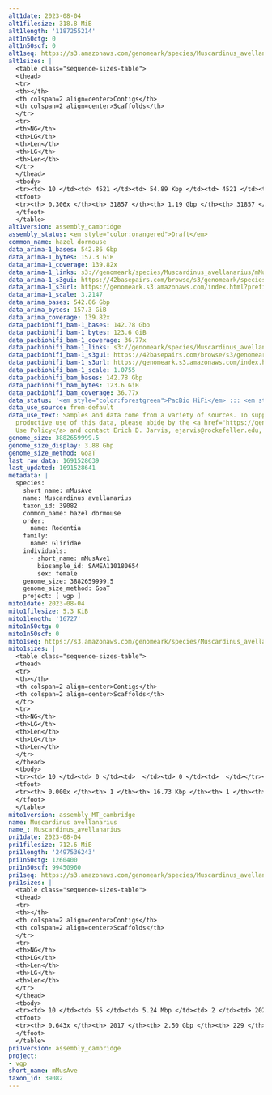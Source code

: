 ```yaml
---
alt1date: 2023-08-04
alt1filesize: 318.8 MiB
alt1length: '1187255214'
alt1n50ctg: 0
alt1n50scf: 0
alt1seq: https://s3.amazonaws.com/genomeark/species/Muscardinus_avellanarius/mMusAve1/assembly_cambridge/mMusAve1.alt.asm.20230804.fasta.gz
alt1sizes: |
  <table class="sequence-sizes-table">
  <thead>
  <tr>
  <th></th>
  <th colspan=2 align=center>Contigs</th>
  <th colspan=2 align=center>Scaffolds</th>
  </tr>
  <tr>
  <th>NG</th>
  <th>LG</th>
  <th>Len</th>
  <th>LG</th>
  <th>Len</th>
  </tr>
  </thead>
  <tbody>
  <tr><td> 10 </td><td> 4521 </td><td> 54.89 Kbp </td><td> 4521 </td><td> 54.89 Kbp </td></tr><tr><td> 20 </td><td> 14089 </td><td> 31.53 Kbp </td><td> 14089 </td><td> 31.53 Kbp </td></tr><tr><td> 30 </td><td> 30120 </td><td> 15.75 Kbp </td><td> 30120 </td><td> 15.75 Kbp </td></tr><tr><td> 40 </td><td> 0 </td><td>  </td><td> 0 </td><td>  </td></tr><tr style="background-color:#cccccc;"><td> 50 </td><td> 0 </td><td>  </td><td> 0 </td><td>  </td></tr><tr><td> 60 </td><td> 0 </td><td>  </td><td> 0 </td><td>  </td></tr><tr><td> 70 </td><td> 0 </td><td>  </td><td> 0 </td><td>  </td></tr><tr><td> 80 </td><td> 0 </td><td>  </td><td> 0 </td><td>  </td></tr><tr><td> 90 </td><td> 0 </td><td>  </td><td> 0 </td><td>  </td></tr><tr><td> 100 </td><td> 0 </td><td>  </td><td> 0 </td><td>  </td></tr></tbody>
  <tfoot>
  <tr><th> 0.306x </th><th> 31857 </th><th> 1.19 Gbp </th><th> 31857 </th><th> 1.19 Gbp </th></tr>
  </tfoot>
  </table>
alt1version: assembly_cambridge
assembly_status: <em style="color:orangered">Draft</em>
common_name: hazel dormouse
data_arima-1_bases: 542.86 Gbp
data_arima-1_bytes: 157.3 GiB
data_arima-1_coverage: 139.82x
data_arima-1_links: s3://genomeark/species/Muscardinus_avellanarius/mMusAve1/genomic_data/arima/<br>
data_arima-1_s3gui: https://42basepairs.com/browse/s3/genomeark/species/Muscardinus_avellanarius/mMusAve1/genomic_data/arima/
data_arima-1_s3url: https://genomeark.s3.amazonaws.com/index.html?prefix=species/Muscardinus_avellanarius/mMusAve1/genomic_data/arima/
data_arima-1_scale: 3.2147
data_arima_bases: 542.86 Gbp
data_arima_bytes: 157.3 GiB
data_arima_coverage: 139.82x
data_pacbiohifi_bam-1_bases: 142.78 Gbp
data_pacbiohifi_bam-1_bytes: 123.6 GiB
data_pacbiohifi_bam-1_coverage: 36.77x
data_pacbiohifi_bam-1_links: s3://genomeark/species/Muscardinus_avellanarius/mMusAve1/genomic_data/pacbio_hifi/<br>
data_pacbiohifi_bam-1_s3gui: https://42basepairs.com/browse/s3/genomeark/species/Muscardinus_avellanarius/mMusAve1/genomic_data/pacbio_hifi/
data_pacbiohifi_bam-1_s3url: https://genomeark.s3.amazonaws.com/index.html?prefix=species/Muscardinus_avellanarius/mMusAve1/genomic_data/pacbio_hifi/
data_pacbiohifi_bam-1_scale: 1.0755
data_pacbiohifi_bam_bases: 142.78 Gbp
data_pacbiohifi_bam_bytes: 123.6 GiB
data_pacbiohifi_bam_coverage: 36.77x
data_status: '<em style="color:forestgreen">PacBio HiFi</em> ::: <em style="color:forestgreen">Arima</em>'
data_use_source: from-default
data_use_text: Samples and data come from a variety of sources. To support fair and
  productive use of this data, please abide by the <a href="https://genome10k.soe.ucsc.edu/data-use-policies/">Data
  Use Policy</a> and contact Erich D. Jarvis, ejarvis@rockefeller.edu, with any questions.
genome_size: 3882659999.5
genome_size_display: 3.88 Gbp
genome_size_method: GoaT
last_raw_data: 1691528639
last_updated: 1691528641
metadata: |
  species:
    short_name: mMusAve
    name: Muscardinus avellanarius
    taxon_id: 39082
    common_name: hazel dormouse
    order:
      name: Rodentia
    family:
      name: Gliridae
    individuals:
      - short_name: mMusAve1
        biosample_id: SAMEA110180654
        sex: female
    genome_size: 3882659999.5
    genome_size_method: GoaT
    project: [ vgp ]
mito1date: 2023-08-04
mito1filesize: 5.3 KiB
mito1length: '16727'
mito1n50ctg: 0
mito1n50scf: 0
mito1seq: https://s3.amazonaws.com/genomeark/species/Muscardinus_avellanarius/mMusAve1/assembly_MT_cambridge/mMusAve1.MT.20230804.fasta.gz
mito1sizes: |
  <table class="sequence-sizes-table">
  <thead>
  <tr>
  <th></th>
  <th colspan=2 align=center>Contigs</th>
  <th colspan=2 align=center>Scaffolds</th>
  </tr>
  <tr>
  <th>NG</th>
  <th>LG</th>
  <th>Len</th>
  <th>LG</th>
  <th>Len</th>
  </tr>
  </thead>
  <tbody>
  <tr><td> 10 </td><td> 0 </td><td>  </td><td> 0 </td><td>  </td></tr><tr><td> 20 </td><td> 0 </td><td>  </td><td> 0 </td><td>  </td></tr><tr><td> 30 </td><td> 0 </td><td>  </td><td> 0 </td><td>  </td></tr><tr><td> 40 </td><td> 0 </td><td>  </td><td> 0 </td><td>  </td></tr><tr style="background-color:#cccccc;"><td> 50 </td><td> 0 </td><td style="background-color:#ff8888;">  </td><td> 0 </td><td style="background-color:#ff8888;">  </td></tr><tr><td> 60 </td><td> 0 </td><td>  </td><td> 0 </td><td>  </td></tr><tr><td> 70 </td><td> 0 </td><td>  </td><td> 0 </td><td>  </td></tr><tr><td> 80 </td><td> 0 </td><td>  </td><td> 0 </td><td>  </td></tr><tr><td> 90 </td><td> 0 </td><td>  </td><td> 0 </td><td>  </td></tr><tr><td> 100 </td><td> 0 </td><td>  </td><td> 0 </td><td>  </td></tr></tbody>
  <tfoot>
  <tr><th> 0.000x </th><th> 1 </th><th> 16.73 Kbp </th><th> 1 </th><th> 16.73 Kbp </th></tr>
  </tfoot>
  </table>
mito1version: assembly_MT_cambridge
name: Muscardinus avellanarius
name_: Muscardinus_avellanarius
pri1date: 2023-08-04
pri1filesize: 712.6 MiB
pri1length: '2497536243'
pri1n50ctg: 1260400
pri1n50scf: 99450960
pri1seq: https://s3.amazonaws.com/genomeark/species/Muscardinus_avellanarius/mMusAve1/assembly_cambridge/mMusAve1.pri.asm.20230804.fasta.gz
pri1sizes: |
  <table class="sequence-sizes-table">
  <thead>
  <tr>
  <th></th>
  <th colspan=2 align=center>Contigs</th>
  <th colspan=2 align=center>Scaffolds</th>
  </tr>
  <tr>
  <th>NG</th>
  <th>LG</th>
  <th>Len</th>
  <th>LG</th>
  <th>Len</th>
  </tr>
  </thead>
  <tbody>
  <tr><td> 10 </td><td> 55 </td><td> 5.24 Mbp </td><td> 2 </td><td> 202.70 Mbp </td></tr><tr><td> 20 </td><td> 147 </td><td> 3.48 Mbp </td><td> 5 </td><td> 142.52 Mbp </td></tr><tr><td> 30 </td><td> 277 </td><td> 2.61 Mbp </td><td> 7 </td><td> 133.59 Mbp </td></tr><tr><td> 40 </td><td> 451 </td><td> 1.90 Mbp </td><td> 11 </td><td> 113.43 Mbp </td></tr><tr style="background-color:#cccccc;"><td> 50 </td><td> 699 </td><td style="background-color:#88ff88;"> 1.26 Mbp </td><td> 14 </td><td style="background-color:#88ff88;"> 99.45 Mbp </td></tr><tr><td> 60 </td><td> 1143 </td><td> 0.55 Mbp </td><td> 19 </td><td> 53.12 Mbp </td></tr><tr><td> 70 </td><td> 0 </td><td>  </td><td> 0 </td><td>  </td></tr><tr><td> 80 </td><td> 0 </td><td>  </td><td> 0 </td><td>  </td></tr><tr><td> 90 </td><td> 0 </td><td>  </td><td> 0 </td><td>  </td></tr><tr><td> 100 </td><td> 0 </td><td>  </td><td> 0 </td><td>  </td></tr></tbody>
  <tfoot>
  <tr><th> 0.643x </th><th> 2017 </th><th> 2.50 Gbp </th><th> 229 </th><th> 2.50 Gbp </th></tr>
  </tfoot>
  </table>
pri1version: assembly_cambridge
project:
- vgp
short_name: mMusAve
taxon_id: 39082
---
```

